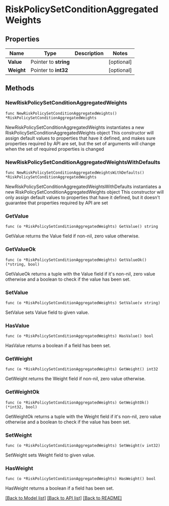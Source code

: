 # RiskPolicySetConditionAggregatedWeights

## Properties

Name | Type | Description | Notes
------------ | ------------- | ------------- | -------------
**Value** | Pointer to **string** |  | [optional] 
**Weight** | Pointer to **int32** |  | [optional] 

## Methods

### NewRiskPolicySetConditionAggregatedWeights

`func NewRiskPolicySetConditionAggregatedWeights() *RiskPolicySetConditionAggregatedWeights`

NewRiskPolicySetConditionAggregatedWeights instantiates a new RiskPolicySetConditionAggregatedWeights object
This constructor will assign default values to properties that have it defined,
and makes sure properties required by API are set, but the set of arguments
will change when the set of required properties is changed

### NewRiskPolicySetConditionAggregatedWeightsWithDefaults

`func NewRiskPolicySetConditionAggregatedWeightsWithDefaults() *RiskPolicySetConditionAggregatedWeights`

NewRiskPolicySetConditionAggregatedWeightsWithDefaults instantiates a new RiskPolicySetConditionAggregatedWeights object
This constructor will only assign default values to properties that have it defined,
but it doesn't guarantee that properties required by API are set

### GetValue

`func (o *RiskPolicySetConditionAggregatedWeights) GetValue() string`

GetValue returns the Value field if non-nil, zero value otherwise.

### GetValueOk

`func (o *RiskPolicySetConditionAggregatedWeights) GetValueOk() (*string, bool)`

GetValueOk returns a tuple with the Value field if it's non-nil, zero value otherwise
and a boolean to check if the value has been set.

### SetValue

`func (o *RiskPolicySetConditionAggregatedWeights) SetValue(v string)`

SetValue sets Value field to given value.

### HasValue

`func (o *RiskPolicySetConditionAggregatedWeights) HasValue() bool`

HasValue returns a boolean if a field has been set.

### GetWeight

`func (o *RiskPolicySetConditionAggregatedWeights) GetWeight() int32`

GetWeight returns the Weight field if non-nil, zero value otherwise.

### GetWeightOk

`func (o *RiskPolicySetConditionAggregatedWeights) GetWeightOk() (*int32, bool)`

GetWeightOk returns a tuple with the Weight field if it's non-nil, zero value otherwise
and a boolean to check if the value has been set.

### SetWeight

`func (o *RiskPolicySetConditionAggregatedWeights) SetWeight(v int32)`

SetWeight sets Weight field to given value.

### HasWeight

`func (o *RiskPolicySetConditionAggregatedWeights) HasWeight() bool`

HasWeight returns a boolean if a field has been set.


[[Back to Model list]](../README.md#documentation-for-models) [[Back to API list]](../README.md#documentation-for-api-endpoints) [[Back to README]](../README.md)



